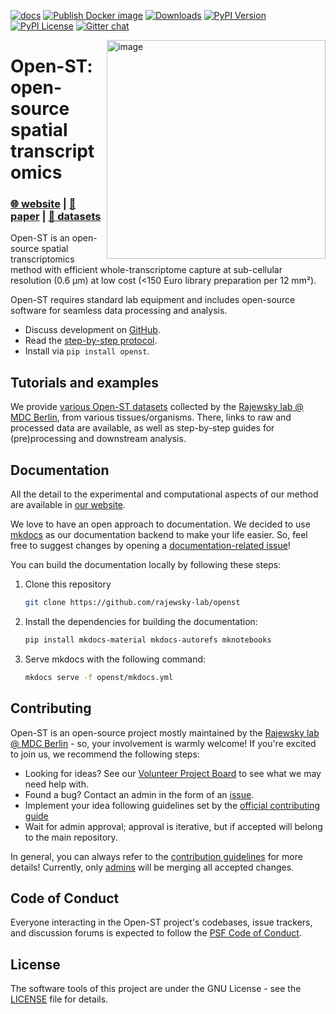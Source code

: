 [![docs](https://github.com/rajewsky-lab/openst/actions/workflows/docs.yml/badge.svg)](https://github.com/rajewsky-lab/openst/actions/workflows/docs.yml)
[![Publish Docker image](https://github.com/rajewsky-lab/openst/actions/workflows/docker_hub.yml/badge.svg)](https://github.com/rajewsky-lab/openst/actions/workflows/docker_hub.yml)
[![Downloads](https://pepy.tech/badge/openst)](https://pepy.tech/project/openst)
[![PyPI Version](https://img.shields.io/pypi/v/openst.svg)](https://pypi.org/project/openst)
[![PyPI License](https://img.shields.io/pypi/l/openst.svg)](https://pypi.org/project/openst)
[![Gitter chat](https://badges.gitter.im/openst/community.png)](https://gitter.im/openst/community)

<img
  src="https://raw.githubusercontent.com/rajewsky-lab/openst/5617df9d35341778487d4c623eaac53b61000006/docs/static/img/openst_logo_color.png"
  class="dark-light" align="right" width="350" alt="image"
/>

# Open-ST: open-source spatial transcriptomics

### [🌐 website](https://rajewsky-lab.github.io/openst/latest) | [📜 paper](https://doi.org/10.1016/j.cell.2024.05.055) | [🐁 datasets](https://rajewsky-lab.github.io/openst/latest/examples/datasets/)

Open-ST is an open-source spatial transcriptomics method 
with efficient whole-transcriptome capture at sub-cellular resolution (0.6 μm) at low cost 
(<150 Euro library preparation per 12 mm²).

Open-ST requires standard lab equipment
and includes open-source software for seamless data processing and analysis.

- Discuss development on [GitHub](https://github.com/rajewsky-lab/openst).
- Read the [step-by-step protocol](https://rajewsky-lab.github.io/openst/latest/introduction/).
- Install via `pip install openst`.

## Tutorials and examples
We provide [various Open-ST datasets](https://rajewsky-lab.github.io/openst/examples/getting_started/) collected by the [Rajewsky lab @ MDC Berlin](https://www.mdc-berlin.de/n-rajewsky), from various tissues/organisms.
There, links to raw and processed data are available, as well as step-by-step guides for (pre)processing and downstream analysis. 

## Documentation
All the detail to the experimental and computational aspects of our method are available in [our website](https://rajewsky-lab.github.io/openst/).

We love to have an open approach to documentation. We decided to use [mkdocs](https://github.com/mkdocs/mkdocs) as our documentation backend 
to make your life easier. So, feel free to suggest changes by opening a 
[documentation-related issue](https://github.com/rajewsky-lab/openst/issues/new?assignees=&labels=docs&template=&title=)!

You can build the documentation locally by following these steps:
1. Clone this repository
   ```sh
   git clone https://github.com/rajewsky-lab/openst
   ```
2. Install the dependencies for building the documentation:
   ```sh
   pip install mkdocs-material mkdocs-autorefs mknotebooks
   ```
3. Serve mkdocs with the following command:
   ```sh
   mkdocs serve -f openst/mkdocs.yml
   ```

## Contributing
Open-ST is an open-source project mostly maintained by the [Rajewsky lab @ MDC Berlin](https://www.mdc-berlin.de/n-rajewsky) - so, your involvement is warmly welcome! 
If you're excited to join us, we recommend the following steps:

- Looking for ideas? See our [Volunteer Project Board](https://github.com/orgs/rajewsky-lab/projects/1) to see what we may need help with.
- Found a bug? Contact an admin in the form of an [issue](https://github.com/rajewsky-lab/openst/issues/new?assignees=&labels=&template=bug-report.md&title=).
- Implement your idea following guidelines set by the [official contributing guide](CONTRIBUTING.md)
- Wait for admin approval; approval is iterative, but if accepted will belong to the main repository.

In general, you can always refer to the [contribution guidelines](CONTRIBUTING.md) for more details!
Currently, only [admins](https://github.com/orgs/rajewsky-lab/people) will be merging all accepted changes.

## Code of Conduct
Everyone interacting in the Open-ST project's codebases, issue trackers, and discussion forums is expected to follow the [PSF Code of Conduct](https://www.python.org/psf/conduct/).

## License
The software tools of this project are under the GNU License - see the [LICENSE](LICENSE) file for details.
